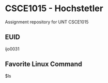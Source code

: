 # CSCE1015 - Hochstetler
Assignment repository for UNT CSCE1015
## EUID
ijo0031
## Favorite Linux Command
$ls
